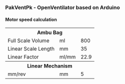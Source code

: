 ### PakVentPk - OpenVentilator based on Arduino  

#### Motor speed calculation  
<table>
    <tr>
        <th colspan="3">Ambu Bag</th>
    </tr>
    <td>Full Scale Volume</td>  <td>ml</td> <td>800</td>
    </tr>
    </tr>
    <td>Linear Scale Length</td>  <td>mm</td> <td>35</td>
    </tr>
    </tr>
    <td>Linear Factor</td>  <td>ml/mm</td> <td>22.9</td>
    </tr>
    <tr>
        <th colspan="3">Linear Mechanism</th>
    </tr>
    </tr>
    <td>mm/rev</td>  <td>mm</td> <td>5</td>
    </tr>
    
</table>